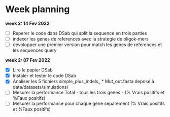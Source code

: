 # Week planning

**week 2: 14 Fev 2022**
* [ ] Reperer le code dans DSab qui split la sequence en trois parties
* [ ] indexer les genes de references avec la strategie de oligok-mers
* [ ] devolopper une premier version pour match les genes de references et les sequences query

**week 2: 07 Fev 2022**

* [x] Lire le papier DSab
* [x] Instaler et tester le code DSab
* [x] Analiser les 5 fichiers simple_plus_indels_ * Mut_out.fasta  deposé à data/datasets/simulations/
* [ ] Mesurer la performance Total - tous les trois genes - (% Vrais positifs et %Faux positifs)
* [ ] Mesurer la performance pour chaque gene separement (% Vrais positifs et %Faux positifs)
